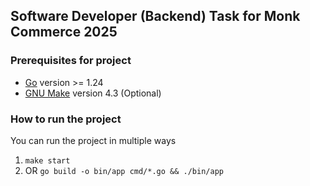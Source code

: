 ## Software Developer (Backend) Task for Monk Commerce 2025

### Prerequisites for project

- [Go](https://go.dev/doc/install) version >= 1.24
- [GNU Make](https://search.brave.com/search?q=gnu+make) version 4.3 (Optional)

### How to run the project

You can run the project in multiple ways
1. `make start`
2. OR `go build -o bin/app cmd/*.go && ./bin/app`

